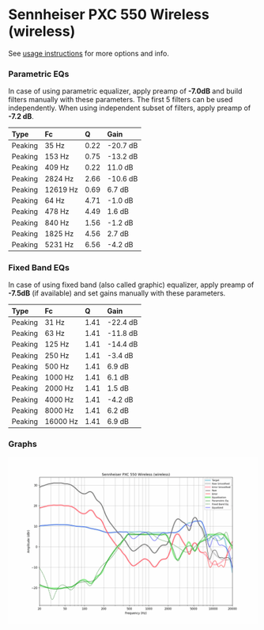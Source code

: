 # Sennheiser PXC 550 Wireless (wireless)
See [usage instructions](https://github.com/jaakkopasanen/AutoEq#usage) for more options and info.

### Parametric EQs
In case of using parametric equalizer, apply preamp of **-7.0dB** and build filters manually
with these parameters. The first 5 filters can be used independently.
When using independent subset of filters, apply preamp of **-7.2 dB**.

| Type    | Fc       |    Q | Gain     |
|:--------|:---------|:-----|:---------|
| Peaking | 35 Hz    | 0.22 | -20.7 dB |
| Peaking | 153 Hz   | 0.75 | -13.2 dB |
| Peaking | 409 Hz   | 0.22 | 11.0 dB  |
| Peaking | 2824 Hz  | 2.66 | -10.6 dB |
| Peaking | 12619 Hz | 0.69 | 6.7 dB   |
| Peaking | 64 Hz    | 4.71 | -1.0 dB  |
| Peaking | 478 Hz   | 4.49 | 1.6 dB   |
| Peaking | 840 Hz   | 1.56 | -1.2 dB  |
| Peaking | 1825 Hz  | 4.56 | 2.7 dB   |
| Peaking | 5231 Hz  | 6.56 | -4.2 dB  |

### Fixed Band EQs
In case of using fixed band (also called graphic) equalizer, apply preamp of **-7.5dB**
(if available) and set gains manually with these parameters.

| Type    | Fc       |    Q | Gain     |
|:--------|:---------|:-----|:---------|
| Peaking | 31 Hz    | 1.41 | -22.4 dB |
| Peaking | 63 Hz    | 1.41 | -11.8 dB |
| Peaking | 125 Hz   | 1.41 | -14.4 dB |
| Peaking | 250 Hz   | 1.41 | -3.4 dB  |
| Peaking | 500 Hz   | 1.41 | 6.9 dB   |
| Peaking | 1000 Hz  | 1.41 | 6.1 dB   |
| Peaking | 2000 Hz  | 1.41 | 1.5 dB   |
| Peaking | 4000 Hz  | 1.41 | -4.2 dB  |
| Peaking | 8000 Hz  | 1.41 | 6.2 dB   |
| Peaking | 16000 Hz | 1.41 | 6.9 dB   |

### Graphs
![](./Sennheiser%20PXC%20550%20Wireless%20(wireless).png)